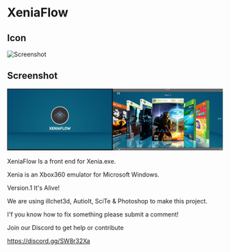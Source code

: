 # XeniaFlow

## Icon

![Screenshot](https://github.com/jackrabbit72380/XeniaFlow/blob/main/Xeniaflowiconb.png)

## Screenshot

![Screenshot](https://github.com/jackrabbit72380/XeniaFlow/blob/main/Screenshot2.jpg)

XeniaFlow Is a front end for Xenia.exe.

Xenia is an Xbox360 emulator for Microsoft Windows.

Version.1 It's Alive!

We are using illchet3d, AutioIt, SciTe & Photoshop to make this project.

I'f you know how to fix something please submit a comment!

Join our Discord to get help or contribute 

https://discord.gg/SW8r32Xa
